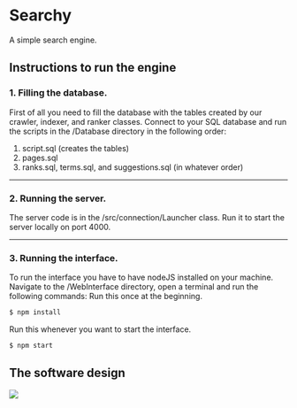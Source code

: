 # Searchy
A simple search engine.


## Instructions to run the engine
### 1. Filling the database.
First of all you need to fill the database with the tables created by our crawler, indexer, and ranker classes.
Connect to your SQL database and run the scripts in the /Database directory in the following order:
1.  script.sql (creates the tables)
2.  pages.sql
3.  ranks.sql, terms.sql, and suggestions.sql (in whatever order)
---
### 2. Running the server.
The server code is in the /src/connection/Launcher class. Run it to start the server locally on port 4000.

---
### 3. Running the interface.
To run the interface you have to have nodeJS installed on your machine.
Navigate to the /WebInterface directory, open a terminal and run the following commands: 
Run this once at the beginning.
```bash
$ npm install
```
Run this whenever you want to start the interface.
```bash
$ npm start
```

## The software design
[![](https://mermaid.ink/img/eyJjb2RlIjoiZ3JhcGggTFJcblxuXHRBW0NyYXdsZXJdIC0tPiBFe0RhdGFiYXNlfVxuXHRCW0ludmVydGVkSW5kZXhdIC0tPiBFXG4gIENbUGFnZVJhbmtdICAtLT4gRSAtLT4gRFxuICBEW1F1ZXJ5IEVuZ2luZV1cbiAgRCAtLT4gTGF1bmNoZXIgLS0-fFJFU1QgQVBJfEYoKEludGVyZmFjZSkpXG5cdFx0XHRcdFx0IiwibWVybWFpZCI6eyJ0aGVtZSI6ImRlZmF1bHQifSwidXBkYXRlRWRpdG9yIjpmYWxzZX0)](https://mermaid-js.github.io/mermaid-live-editor/#/edit/eyJjb2RlIjoiZ3JhcGggTFJcblxuXHRBW0NyYXdsZXJdIC0tPiBFe0RhdGFiYXNlfVxuXHRCW0ludmVydGVkSW5kZXhdIC0tPiBFXG4gIENbUGFnZVJhbmtdICAtLT4gRSAtLT4gRFxuICBEW1F1ZXJ5IEVuZ2luZV1cbiAgRCAtLT4gTGF1bmNoZXIgLS0-fFJFU1QgQVBJfEYoKEludGVyZmFjZSkpXG5cdFx0XHRcdFx0IiwibWVybWFpZCI6eyJ0aGVtZSI6ImRlZmF1bHQifSwidXBkYXRlRWRpdG9yIjpmYWxzZX0)